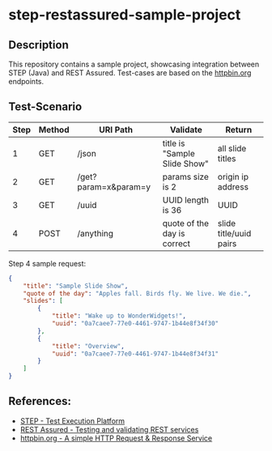 # step-restassured-sample-project

## Description
This repository contains a sample project, showcasing integration between STEP (Java) and REST Assured.
Test-cases are based on the [httpbin.org](http://httpbin.org) endpoints.

## Test-Scenario

Step | Method | URI Path             | Validate                      | Return 
---- | ------ | -------------------- | ----------------------------- | ----------------------
1    | GET    | /json                | title is "Sample Slide Show"  | all slide titles
2    | GET    | /get?param=x&param=y | params size is 2              | origin ip address
3    | GET    | /uuid                | UUID length is 36             | UUID
4    | POST   | /anything            | quote of the day is correct   | slide title/uuid pairs


Step 4 sample request:
 
```json
{
    "title": "Sample Slide Show",
    "quote of the day": "Apples fall. Birds fly. We live. We die.",
    "slides": [
        {
            "title": "Wake up to WonderWidgets!",
            "uuid": "0a7caee7-77e0-4461-9747-1b44e8f34f30"
        },
        {
            "title": "Overview",
            "uuid": "0a7caee7-77e0-4461-9747-1b44e8f34f31"
        }
    ]
}
```

## References:
* [STEP - Test Execution Platform](https://step.exense.ch/)
* [REST Assured - Testing and validating REST services](http://rest-assured.io/)
* [httpbin.org - A simple HTTP Request & Response Service](http://httpbin.org)
